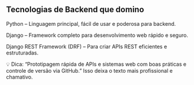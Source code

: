 ## Tecnologias de Backend que domino

Python – Linguagem principal, fácil de usar e poderosa para backend.

Django – Framework completo para desenvolvimento web rápido e seguro.

Django REST Framework (DRF) – Para criar APIs REST eficientes e estruturadas.

💡 Dica: “Prototipagem rápida de APIs e sistemas web com boas práticas e controle de versão via GitHub.” Isso deixa o texto mais profissional e chamativo.
